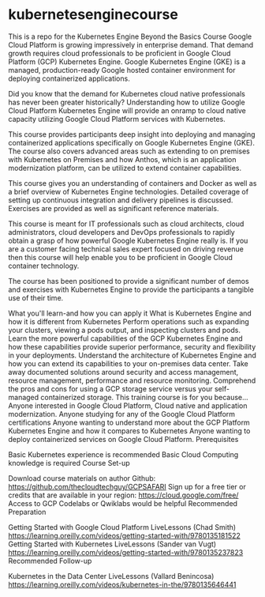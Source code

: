 # kubernetesenginecourse
This is a repo for the Kubernetes Engine Beyond the Basics Course
Google Cloud Platform is growing impressively in enterprise demand. That demand growth requires cloud professionals to be proficient in Google Cloud Platform (GCP) Kubernetes Engine. Google Kubernetes Engine (GKE) is a managed, production-ready Google hosted container environment for deploying containerized applications.

Did you know that the demand for Kubernetes cloud native professionals has never been greater historically? Understanding how to utilize Google Cloud Platform Kubernetes Engine will provide an onramp to cloud native capacity utilizing Google Cloud Platform services with Kubernetes.

This course provides participants deep insight into deploying and managing containerized applications specifically on Google Kubernetes Engine (GKE). The course also covers advanced areas such as extending to on premises with Kubernetes on Premises and how Anthos, which is an application modernization platform, can be utilized to extend container capabilities.

This course gives you an understanding of containers and Docker as well as a brief overview of Kubernetes Engine technologies. Detailed coverage of setting up continuous integration and delivery pipelines is discussed. Exercises are provided as well as significant reference materials.

This course is meant for IT professionals such as cloud architects, cloud administrators, cloud developers and DevOps professionals to rapidly obtain a grasp of how powerful Google Kubernetes Engine really is. If you are a customer facing technical sales expert focused on driving revenue then this course will help enable you to be proficient in Google Cloud container technology.

The course has been positioned to provide a significant number of demos and exercises with Kubernetes Engine to provide the participants a tangible use of their time.

What you'll learn-and how you can apply it
What is Kubernetes Engine and how it is different from Kubernetes
Perform operations such as expanding your clusters, viewing a pods output, and inspecting clusters and pods.
Learn the more powerful capabilities of the GCP Kubernetes Engine and how these capabilities provide superior performance, security and flexibility in your deployments.
Understand the architecture of Kubernetes Engine and how you can extend its capabilities to your on-premises data center.
Take away documented solutions around security and access management, resource management, performance and resource monitoring.
Comprehend the pros and cons for using a GCP storage service versus your self-managed containerized storage.
This training course is for you because...
Anyone interested in Google Cloud Platform, Cloud native and application modernization.
Anyone studying for any of the Google Cloud Platform certifications
Anyone wanting to understand more about the GCP Platform Kubernetes Engine and how it compares to Kubernetes
Anyone wanting to deploy containerized services on Google Cloud Platform.
Prerequisites

Basic Kubernetes experience is recommended
Basic Cloud Computing knowledge is required
Course Set-up

Download course materials on author Github: https://github.com/thecloudtechguy/GCPSAFARI
Sign up for a free tier or credits that are available in your region: https://cloud.google.com/free/
Access to GCP Codelabs or Qwiklabs would be helpful
Recommended Preparation

Getting Started with Google Cloud Platform LiveLessons (Chad Smith) https://learning.oreilly.com/videos/getting-started-with/9780135181522
Getting Started with Kubernetes LiveLessons (Sander van Vugt) https://learning.oreilly.com/videos/getting-started-with/9780135237823
Recommended Follow-up

Kubernetes in the Data Center LiveLessons (Vallard Benincosa) https://learning.oreilly.com/videos/kubernetes-in-the/9780135646441
